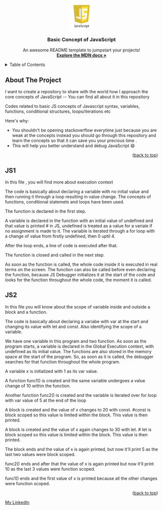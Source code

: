 <div id="top"></div>
<!--
*** Thanks for checking out the Best-README-Template. If you have a suggestion
*** that would make this better, please fork the repo and create a pull request
*** or simply open an issue with the tag "enhancement".
*** Don't forget to give the project a star!
*** Thanks again! Now go create something AMAZING! :D
-->

<!-- PROJECT LOGO -->
<br />
<div align="center">
  <a href="#">
    <img src="javascript_logo.png" alt="Logo" width="80" height="80">
  </a>

  <h3 align="center">Basic Concept of JavaScript </h3>

  <p align="center">
    An awesome README template to jumpstart your projects!
    <br />
    <a href="https://developer.mozilla.org/en-US/docs/Web/JavaScript"><strong>Explore the MDN docs »</strong></a>
    <br />
    
  </p>
</div>

<!-- TABLE OF CONTENTS -->
<details>
  <summary>Table of Contents</summary>
  <ol>
    <li>
      <a href="#about-the-project">About The Project</a>
    </li>
    <li><a href="#JS1">JavaScript Concept 1 - Execution Context</a></li>
    <li><a href="#JS2">Javascript Concept 2 - Scope of Variables</a></li>
  </ol>
</details>

<!-- ABOUT THE PROJECT -->

## About The Project

I want to create a repository to share with the world how I approach the core concepts of JavaScript -- You can find all about it in this repository

Codes related to basic JS concepts of Javascript syntax, variables, functions, conditional structures, loops/iterations etc

Here's why:

- You shouldn't be opening stackoverflow everytime just because you are weak at the concepts instead you should go through this repository and learn the concepts so that it can save you your precious time .
- This will help you better understand and debug JavaScript :smile:

<p align="right">(<a href="#top">back to top</a>)</p>

<!-- USAGE EXAMPLES -->

## JS1

In this file , you will find more about execution context

The code is basically about declaring a variable with no initial value and then running it through a loop resulting in value change. The concepts of functions, conditional statemets and loops have been used.

The function is declared in the first step.

A variable is declared in the function with an initial value of undefined and that value is printed # in JS, undefined is treated as a value for a variale if no assignment is made to it.
The variable is iterated through a for loop with a change of value from firstly undefined, then 0 uptil 4.

After the loop ends, a line of code is executed after that.

The function is closed and called in the next step.

As soon as the function is called, the whole code inside it is executed in real terms on the screen.
The function can also be called before even declaring the function, because JS Debugger initializes it at the start of the code and looks for the function throughout the whole code, the moment it is called.

## JS2

In this file you will know about the scope of variable inside and outside a block and a function.

The code is basically about declaring a variabe with var at the start and changing its value with let and const. Also identifying the scope of a variable.

We have one variable in this program and two function. As soon as the program starts, a variable is declared in the Global Execution context, with undefined as its initial value. The functions are also stored in the memory space at the start of the program. So, as soon as it is called, the debugger searches for that function throughout the whole program.

A variable x is initialized with 1 as its var value. 

A function func1() is created and the same variable undergoes a value change of 10 within the function.

Another function func2() is created and the variable is iterated over for loop with var value of 5 at the end of the loop

A block is created and the value of x changes to 20 with const. #const is block scoped so this value is limited within the block. This value is then printed.

A block is created and the value of x again changes to 30 with let. # let is block scoped so this value is limited within the block. This value is then printed.

The block ends and the value of x is again printed, but now it'll print 5 as the last two values were block scoped.

func2() ends and after that the value of x is again printed but now it'll print 10 as the last 3 values were function scoped.

func1() ends and the first value of x is printed because all the other changes were function scoped.

<p align="right">(<a href="#top">back to top</a>)</p>
<p><a href="https://www.linkedin.com/in/hammad-ahmed-4676a6225/" target="_blank">My LinkedIn</a></p>
